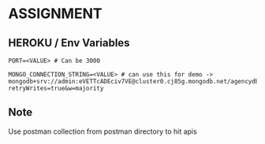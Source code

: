 # ASSIGNMENT

## HEROKU / Env Variables

    PORT=<VALUE> # Can be 3000

    MONGO_CONNECTION_STRING=<VALUE> # can use this for demo -> mongodb+srv://admin:eVETTcADEciv7VE@cluster0.cj85g.mongodb.net/agencydb?retryWrites=true&w=majority

## Note
Use postman collection from postman directory to hit apis